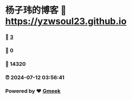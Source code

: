 # 杨子玮的博客 :link: https://yzwsoul23.github.io 
### :page_facing_up: [3](https://yzwsoul23.github.io/tag.html) 
### :speech_balloon: 0 
### :hibiscus: 14320 
### :alarm_clock: 2024-07-12 03:56:41 
### Powered by :heart: [Gmeek](https://github.com/Meekdai/Gmeek)
